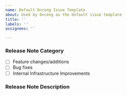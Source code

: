 ```yaml
---
name: Default Dnceng Issue Template
about: Used by Dnceng as the default issue template
title: ''
labels: ''
assignees: ''

---
```


<!-- Write your issue description below. -->

<!-- DO NOT DELETE -->
<!-- For internal use only; put release notes here. -->
<!-- For guidance on writing good release notes, please see documentation here: https://dev.azure.com/dnceng/internal/_wiki/wikis/DNCEng%20Services%20Wiki/983/ReleaseNotesGuidance -->
<!-- Additionally, please specify the note category below. -->
### Release Note Category
- [ ] Feature changes/additions 
- [ ] Bug fixes
- [ ] Internal Infrastructure Improvements
### Release Note Description